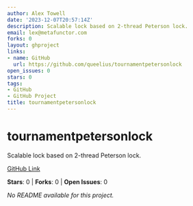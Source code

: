 ```yaml
---
author: Alex Towell
date: '2023-12-07T20:57:14Z'
description: Scalable lock based on 2-thread Peterson lock.
email: lex@metafunctor.com
forks: 0
layout: ghproject
links:
- name: GitHub
  url: https://github.com/queelius/tournamentpetersonlock
open_issues: 0
stars: 0
tags:
- GitHub
- GitHub Project
title: tournamentpetersonlock
---
```


# tournamentpetersonlock
Scalable lock based on 2-thread Peterson lock.

[GitHub Link](https://github.com/queelius/tournamentpetersonlock)

**Stars**: 0 | **Forks**: 0 | **Open Issues**: 0

_No README available for this project._
